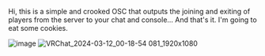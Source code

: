 Hi, this is a simple and crooked OSC that outputs the joining and exiting of players from the server to your chat and console...
And that's it. 
I'm going to eat some cookies.

![image](https://github.com/Disconnect3301/OSCLogger/assets/49958700/9aa2d34a-9c73-4582-a89c-3f18bbc800d8)
![VRChat_2024-03-12_00-18-54 081_1920x1080](https://github.com/Disconnect3301/OSCLogger/assets/49958700/d1a1dc8d-a6fc-4b21-8d3b-ecdca9daed22)
